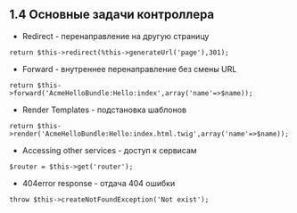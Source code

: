 ## 1.4 Основные задачи контроллера

*   Redirect - перенаправление на другую страницу

`return $this->redirect(%this->generateUrl('page'),301);`

*   Forward - внутреннее перенаправление без смены URL

`return $this->forward('AcmeHelloBundle:Hello:index',array('name'=>$name));`

*   Render Templates - подстановка шаблонов

`return $this->render('AcmeHelloBundle:Hello:index.html.twig',array('name'=>$name));`

*   Accessing other services - доступ к сервисам

`$router = $this->get('router');`

*   404error response - отдача 404 ошибки

`throw $this->createNotFoundException('Not exist');`